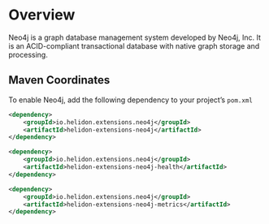 # Overview

Neo4j is a graph database management system developed by Neo4j, Inc. It is an ACID-compliant transactional database with native graph storage and processing.

## Maven Coordinates

To enable Neo4j, add the following dependency to your project’s `pom.xml`

```xml
<dependency>
    <groupId>io.helidon.extensions.neo4j</groupId>
    <artifactId>helidon-extensions-neo4j</artifactId>
</dependency>
```

```xml
<dependency>
    <groupId>io.helidon.extensions.neo4j</groupId>
    <artifactId>helidon-extensions-neo4j-health</artifactId>
</dependency>
```

```xml
<dependency>
    <groupId>io.helidon.extensions.neo4j</groupId>
    <artifactId>helidon-extensions-neo4j-metrics</artifactId>
</dependency>
```

